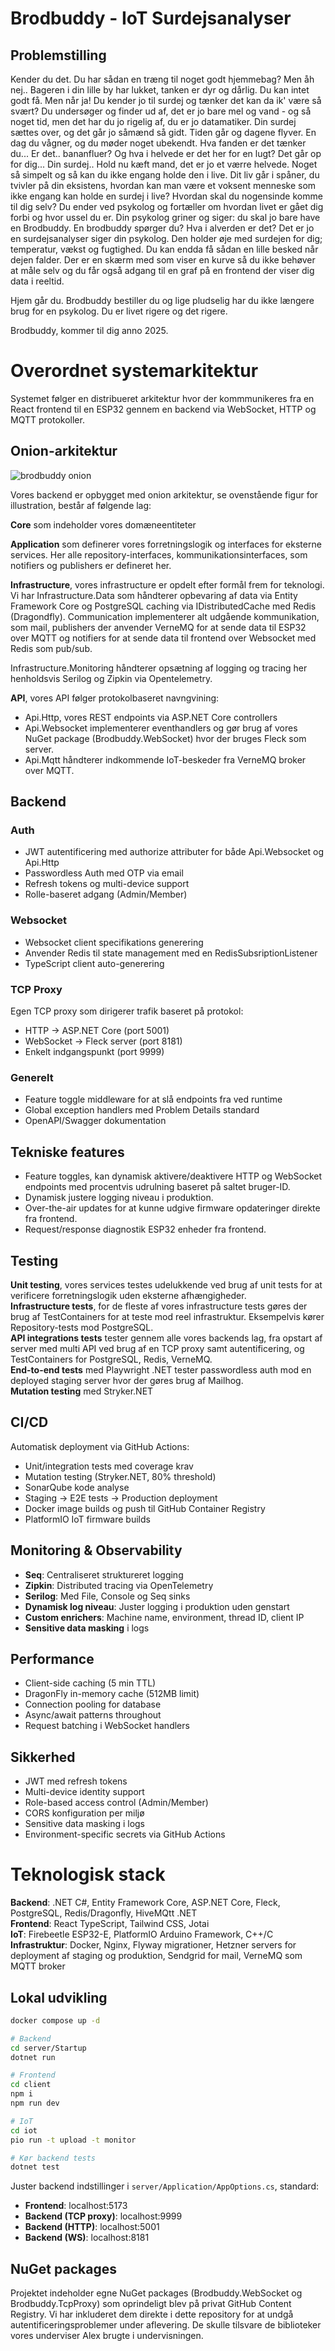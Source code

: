 # Brodbuddy - IoT Surdejsanalyser

## Problemstilling  
Kender du det. Du har sådan en træng til noget godt hjemmebag? Men åh nej..
Bageren i din lille by har lukket, tanken er dyr og dårlig. Du kan intet godt få. Men når ja!
Du kender jo til surdej og tænker det kan da ik' være så svært?
Du undersøger og finder ud af, det er jo bare mel og vand - og  så noget tid, men det har du jo rigelig af, du er jo datamatiker.
Din surdej sættes over, og det går jo såmænd så gidt. Tiden går og dagene flyver.
En dag du vågner, og du møder noget ubekendt. Hva fanden er det tænker du... Er det.. bananfluer?
Og hva i helvede er det her for en lugt? Det går op for dig... Din surdej..
Hold nu kæft mand, det er jo et værre helvede. Noget så simpelt og så kan du ikke engang holde den i live.
Dit liv går i spåner, du tvivler på din eksistens, hvordan kan man være et voksent menneske som ikke engang kan holde en surdej i live?
Hvordan skal du nogensinde komme til dig selv? Du ender ved psykolog og fortæller om hvordan livet er gået dig forbi og hvor ussel du er.
Din psykolog griner og siger: du skal jo bare have en Brodbuddy. En brodbuddy spørger du? Hva i alverden er det?
Det er jo en surdejsanalyser siger din psykolog. Den holder øje med surdejen for dig; temperatur, vækst og fugtighed.
Du kan endda få sådan en lille besked når dejen falder. Der er en skærm med som viser en kurve så du ikke behøver at måle selv og du får også adgang til en graf på en frontend der viser dig data i reeltid. 

Hjem går du. Brodbuddy bestiller du og lige pludselig har du ikke længere brug for en psykolog. Du er livet rigere og det rigere.

Brodbuddy, kommer til dig anno 2025.

# Overordnet systemarkitektur
Systemet følger en distribueret arkitektur hvor der kommmunikeres fra en React frontend til en ESP32 gennem en backend via WebSocket, HTTP og MQTT protokoller.

## Onion-arkitektur
![brodbuddy onion](https://github.com/user-attachments/assets/74be8b43-79cc-4c1d-903e-eacd2f59b3fc)

Vores backend er opbygget med onion arkitektur, se ovenstående figur for illustration, består af følgende lag:  

**Core** som indeholder vores domæneentiteter

**Application** som definerer vores forretningslogik og interfaces for eksterne services. Her alle repository-interfaces, kommunikationsinterfaces, som notifiers og publishers er defineret her.

**Infrastructure**, vores infrastructure er opdelt efter formål frem for teknologi.
Vi har Infrastructure.Data som håndterer opbevaring af data via Entity Framework Core og PostgreSQL caching via IDistributedCache med Redis (Dragondfly).
Communication implementerer alt udgående kommunikation, som mail, publishers der anvender VerneMQ for at sende data til ESP32 over MQTT og notifiers for at sende data til frontend over Websocket med Redis som pub/sub. 

Infrastructure.Monitoring håndterer opsætning af logging og tracing her henholdsvis Serilog og Zipkin via Opentelemetry.  

**API**, vores API følger protokolbaseret navngvining:
- Api.Http, vores REST endpoints via ASP.NET Core controllers  
- Api.Websocket implementerer eventhandlers og gør brug af vores NuGet package (Brodbuddy.WebSocket) hvor der bruges Fleck som server.  
- Api.Mqtt håndterer indkommende IoT-beskeder fra VerneMQ broker over MQTT.  

## Backend 

### Auth
- JWT autentificering med authorize attributer for både Api.Websocket og Api.Http  
- Passwordless Auth med OTP via email
- Refresh tokens og multi-device support
- Rolle-baseret adgang (Admin/Member)

### Websocket
- Websocket client specifikations generering  
- Anvender Redis til state management med en RedisSubsriptionListener
- TypeScript client auto-generering

### TCP Proxy
Egen TCP proxy som dirigerer trafik baseret på protokol:
- HTTP → ASP.NET Core (port 5001)
- WebSocket → Fleck server (port 8181)
- Enkelt indgangspunkt (port 9999)

### Generelt
- Feature toggle middleware for at slå endpoints fra ved runtime  
- Global exception handlers med Problem Details standard
- OpenAPI/Swagger dokumentation

## Tekniske features
- Feature toggles, kan dynamisk aktivere/deaktivere HTTP og WebSocket endpoints med procentvis udrulning baseret på saltet bruger-ID.  
- Dynamisk justere logging niveau i produktion.  
- Over-the-air updates for at kunne udgive firmware opdateringer direkte fra frontend.  
- Request/response diagnostik ESP32 enheder fra frontend.  

## Testing
**Unit testing**, vores services testes udelukkende ved brug af unit tests for at verificere forretningslogik uden eksterne afhængigheder.  
**Infrastructure tests**, for de fleste af vores infrastructure tests gøres der brug af TestContainers for at teste mod reel infrastruktur. Eksempelvis kører Repository-tests mod PostgreSQL.  
**API integrations tests** tester gennem alle vores backends lag, fra opstart af server med multi API ved brug af en TCP proxy samt autentificering, og TestContainers for PostgreSQL, Redis, VerneMQ.  
**End-to-end tests** med Playwright .NET tester passwordless auth mod en deployed staging server hvor der gøres brug af Mailhog.  
**Mutation testing** med Stryker.NET

## CI/CD
Automatisk deployment via GitHub Actions:
- Unit/integration tests med coverage krav
- Mutation testing (Stryker.NET, 80% threshold)
- SonarQube kode analyse
- Staging → E2E tests → Production deployment
- Docker image builds og push til GitHub Container Registry
- PlatformIO IoT firmware builds

## Monitoring & Observability
- **Seq**: Centraliseret struktureret logging
- **Zipkin**: Distributed tracing via OpenTelemetry
- **Serilog**: Med File, Console og Seq sinks
- **Dynamisk log niveau**: Juster logging i produktion uden genstart
- **Custom enrichers**: Machine name, environment, thread ID, client IP
- **Sensitive data masking** i logs

## Performance
- Client-side caching (5 min TTL)
- DragonFly in-memory cache (512MB limit)
- Connection pooling for database
- Async/await patterns throughout
- Request batching i WebSocket handlers

## Sikkerhed
- JWT med refresh tokens
- Multi-device identity support
- Role-based access control (Admin/Member)
- CORS konfiguration per miljø
- Sensitive data masking i logs
- Environment-specific secrets via GitHub Actions

# Teknologisk stack
**Backend**: .NET C#, Entity Framework Core, ASP.NET Core, Fleck, PostgreSQL, Redis/Dragonfly, HiveMQtt .NET  
**Frontend**: React TypeScript, Tailwind CSS, Jotai  
**IoT**: Firebeetle ESP32-E, PlatformIO Arduino Framework, C++/C  
**Infrastruktur**: Docker, Nginx, Flyway migrationer, Hetzner servers for deployment af staging og produktion, Sendgrid for mail, VerneMQ som MQTT broker  

## Lokal udvikling
```bash
docker compose up -d

# Backend
cd server/Startup
dotnet run

# Frontend
cd client
npm i
npm run dev

# IoT
cd iot
pio run -t upload -t monitor

# Kør backend tests
dotnet test
```

Juster backend indstillinger i `server/Application/AppOptions.cs`, standard:
- **Frontend**: localhost:5173
- **Backend (TCP proxy)**: localhost:9999
- **Backend (HTTP)**: localhost:5001
- **Backend (WS)**: localhost:8181

## NuGet packages
Projektet indeholder egne NuGet packages (Brodbuddy.WebSocket og Brodbuddy.TcpProxy) som oprindeligt blev på privat GitHub Content Registry.
Vi har inkluderet dem direkte i dette repository for at undgå autentificeringsproblemer under aflevering. De skulle tilsvare de biblioteker vores underviser Alex brugte i undervisningen.
